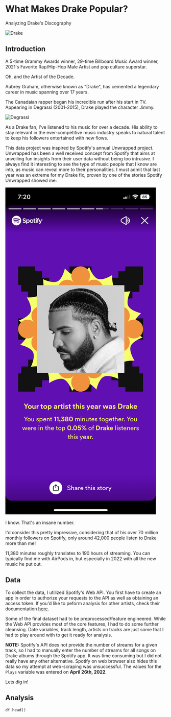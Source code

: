 # What Makes Drake Popular?
Analyzing Drake's Discography

![Drake](https://people.com/thmb/KgS-U2MoKqWX3YWAbmhoGtkszIE=/1500x0/filters:no_upscale():max_bytes(150000):strip_icc():focal(959x305:961x307)/drake-annouces-tour-031423-c2f3a04d41bc41048f91dda62543b072.jpg)

## Introduction

A 5-time Grammy Awards winner, 29-time Billboard Music Award winner, 2021's Favorite Rap/Hip-Hop Male Artist and pop culture superstar.

Oh, and the Artist of the Decade.

Aubrey Graham, otherwise known as "Drake", has cemented a legendary career in music spanning over 17 years.

The Canadaian rapper began his incredible run after his start in TV. Appearing in Degrassi (2001-2015), Drake played the character Jimmy.

![Degrassi](https://helios-i.mashable.com/imagery/articles/03ITsWM4FicmwQeU5DxaUMr/hero-image.fill.size_1248x702.v1611614194.jpg)

As a Drake fan, I've listened to his music for over a decade. His ability to stay relevant in the ever-competitive music industry speaks to natural talent to keep his followers entertained with new flows.

This data project was inspired by Spotify's annual Unwrapped project. Unwrapped has been a well received concept from Spotify that aims at unveiling fun insights from their user data without being too intrusive. I always find it interesting to see the type of music people that I know are into, as music can reveal more to their personalities. I must admit that last year was an extreme for my Drake fix, proven by one of the stories Spotify Unwrapped showed me:

![Unwrapped](unwrapped.png)

I know. That's an insane number.

 I'd consider this pretty impressive, considering that of his over 70 million monthly followers on Spotify, only around 42,000 people listen to Drake more than me!

11,380 minutes roughly translates to 190 hours of streaming. You can typically find me with AirPods in, but especially in 2022 with all the new music he put out.

## Data

To collect the data, I utilized Spotify's Web API. You first have to create an app in order to authorize your requests to the API as well as obtaining an access token. If you'd like to peform analysis for other artists, check their documentation [here](https://developer.spotify.com/documentation/web-api).

Some of the final dataset had to be preprocessed/feature engineered. While the Web API provides most of the core features, I had to do some further cleansing. Date variables, track length, artists on tracks are just some that I had to play around with to get it ready for analysis. 

**NOTE:** Spotify's API does not provide the number of streams for a given track, so I had to manually enter the number of streams for all songs on Drake albums through the Spotify app. It was time consuming but I did not really have any other alternative. Spotify on web browser also hides this data so my attempt at web-scraping was unsuccessful. The values for the ```Plays``` variable was entered on **April 26th, 2022**.

Lets dig in!

## Analysis

```
df.head()


```